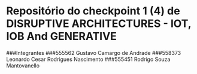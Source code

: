 # Repositório do checkpoint 1 (4) de DISRUPTIVE ARCHITECTURES - IOT, IOB And GENERATIVE

###Integrantes
###555562 Gustavo Camargo de Andrade
###558373 Leonardo Cesar Rodrigues Nascimento
###555451 Rodrigo Souza Mantovanello
